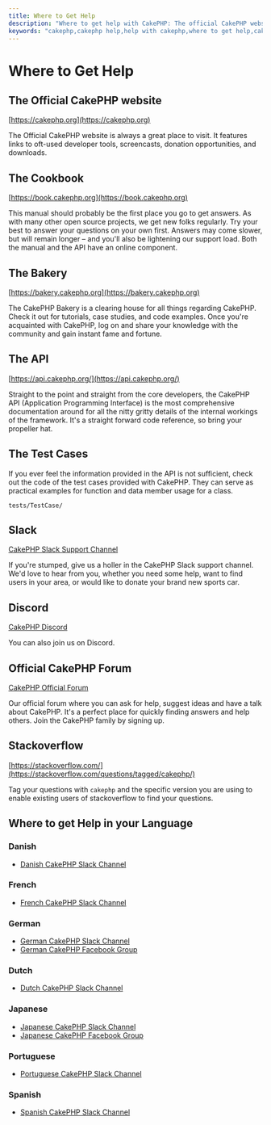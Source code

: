 ```yaml
---
title: Where to Get Help
description: "Where to get help with CakePHP: The official CakePHP website, The Cookbook, The Bakery, The API, in the test cases, Slack, Discord, CakePHP Questions."
keywords: "cakephp,cakephp help,help with cakephp,where to get help,cakephp irc,cakephp questions,cakephp api,cakephp test cases,open source projects,channel irc,code reference,irc channel,developer tools,test case,bakery"
---
```


# Where to Get Help

## The Official CakePHP website

[https://cakephp.org](https://cakephp.org)

The Official CakePHP website is always a great place to visit. It features links
to oft-used developer tools, screencasts, donation opportunities, and downloads.

## The Cookbook

[https://book.cakephp.org](https://book.cakephp.org)

This manual should probably be the first place you go to get answers. As with
many other open source projects, we get new folks regularly. Try your best to
answer your questions on your own first. Answers may come slower, but will
remain longer – and you'll also be lightening our support load. Both the manual
and the API have an online component.

## The Bakery

[https://bakery.cakephp.org](https://bakery.cakephp.org)

The CakePHP Bakery is a clearing house for all things regarding CakePHP. Check
it out for tutorials, case studies, and code examples. Once you're acquainted
with CakePHP, log on and share your knowledge with the community and gain
instant fame and fortune.

## The API

[https://api.cakephp.org/](https://api.cakephp.org/)

Straight to the point and straight from the core developers, the CakePHP API
(Application Programming Interface) is the most comprehensive documentation
around for all the nitty gritty details of the internal workings of the
framework. It's a straight forward code reference, so bring your propeller hat.

## The Test Cases

If you ever feel the information provided in the API is not sufficient, check
out the code of the test cases provided with CakePHP. They can serve as
practical examples for function and data member usage for a class.

```
tests/TestCase/
```

## Slack

[CakePHP Slack Support Channel](https://cakesf.slack.com/messages/german/)

If you're stumped, give us a holler in the CakePHP Slack support channel.
We'd love to hear from you, whether you need some help, want to
find users in your area, or would like to donate your brand new sports car.

## Discord

[CakePHP Discord](https://discord.com/invite/k4trEMPebj)

You can also join us on Discord.
<a id="cakephp-official-communities"></a>
## Official CakePHP Forum
[CakePHP Official Forum](https://discourse.cakephp.org)

Our official forum where you can ask for help, suggest ideas and have a talk
about CakePHP. It's a perfect place for quickly finding answers and help others.
Join the CakePHP family by signing up.

## Stackoverflow

[https://stackoverflow.com/](https://stackoverflow.com/questions/tagged/cakephp/)

Tag your questions with `cakephp` and the specific version you are using to
enable existing users of stackoverflow to find your questions.

## Where to get Help in your Language

### Danish

- [Danish CakePHP Slack Channel](https://cakesf.slack.com/messages/denmark/)

### French

- [French CakePHP Slack Channel](https://cakesf.slack.com/messages/french/)

### German

- [German CakePHP Slack Channel](https://cakesf.slack.com/messages/german/)
- [German CakePHP Facebook Group](https://www.facebook.com/groups/146324018754907/)

### Dutch

- [Dutch CakePHP Slack Channel](https://cakesf.slack.com/messages/netherlands/)

### Japanese

- [Japanese CakePHP Slack Channel](https://cakesf.slack.com/messages/japanese/)
- [Japanese CakePHP Facebook Group](https://www.facebook.com/groups/304490963004377/)

### Portuguese

- [Portuguese CakePHP Slack Channel](https://cakesf.slack.com/messages/portuguese/)

### Spanish

- [Spanish CakePHP Slack Channel](https://cakesf.slack.com/messages/spanish/)
